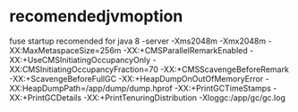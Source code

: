 # recomendedjvmoption
fuse startup recomended for java 8
-server -Xms2048m -Xmx2048m -XX:MaxMetaspaceSize=256m -XX:+CMSParallelRemarkEnabled -XX:+UseCMSInitiatingOccupancyOnly -XX:CMSInitiatingOccupancyFraction=70 -XX:+CMSScavengeBeforeRemark -XX:+ScavengeBeforeFullGC -XX:+HeapDumpOnOutOfMemoryError -XX:HeapDumpPath=/app/dump/dump.hprof -XX:+PrintGCTimeStamps -XX:+PrintGCDetails  -XX:+PrintTenuringDistribution  -Xloggc:/app/gc/gc.log
